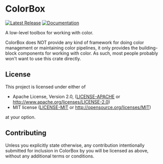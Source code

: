 # ColorBox

[![Latest Release][crates-io-badge]][crates-io-url]
[![Documentation][docs-rs-img]][docs-rs-url]

A low-level toolbox for working with color.

ColorBox does NOT provide any kind of framework for doing color
management or maintaining color pipelines, it only provides the
building-block components for working with color.  As such, most people
probably won't want to use this crate directly.


## License

This project is licensed under either of

 * Apache License, Version 2.0, ([LICENSE-APACHE](LICENSE-APACHE) or
   http://www.apache.org/licenses/LICENSE-2.0)
 * MIT license ([LICENSE-MIT](LICENSE-MIT) or
   http://opensource.org/licenses/MIT)

at your option.


## Contributing

Unless you explicitly state otherwise, any contribution intentionally
submitted for inclusion in ColorBox by you will be licensed as above,
without any additional terms or conditions.


[crates-io-badge]: https://img.shields.io/crates/v/colorbox.svg
[crates-io-url]: https://crates.io/crates/colorbox
[docs-rs-img]: https://docs.rs/colorbox/badge.svg
[docs-rs-url]: https://docs.rs/colorbox
